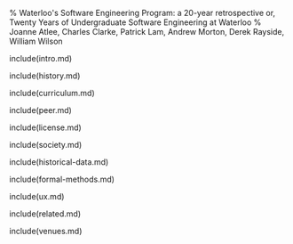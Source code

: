 % Waterloo's Software Engineering Program: a 20-year retrospective or, Twenty Years of Undergraduate Software Engineering at Waterloo
% Joanne Atlee, Charles Clarke, Patrick Lam, Andrew Morton, Derek Rayside, William Wilson


include(intro.md)

include(history.md)

include(curriculum.md)

include(peer.md)

include(license.md)

include(society.md)

include(historical-data.md)

include(formal-methods.md)

include(ux.md)

include(related.md)

include(venues.md)

